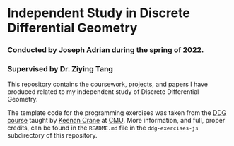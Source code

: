 # Independent Study in Discrete Differential Geometry 
### Conducted by Joseph Adrian during the spring of 2022. 
### Supervised by Dr. Ziying Tang
This repository contains the coursework, projects, and papers I have produced related to my independent study of Discrete Differential Geometry.

The template code for the programming exercises was taken from the [DDG course](https://brickisland.net/DDGSpring2022/) taught by [Keenan Crane](http://www.cs.cmu.edu/~kmcrane/index.html) at [CMU](https://www.scs.cmu.edu/).
More information, and full, proper credits, can be found in the `README.md` file in the `ddg-exercises-js` subdirectory of this repository.